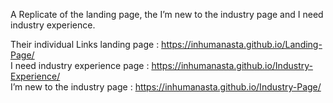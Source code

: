 A Replicate of the landing page, the I’m new to the industry page and I need industry experience.


Their individual Links
landing page : https://inhumanasta.github.io/Landing-Page/ <br>
I need industry experience page : https://inhumanasta.github.io/Industry-Experience/<br>
I’m new to the industry page : https://inhumanasta.github.io/Industry-Page/
